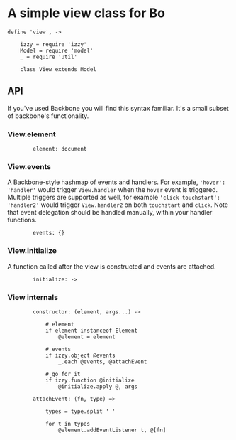 # A simple view class for Bo

	define 'view', ->

		izzy = require 'izzy'
		Model = require 'model'
		_ = require 'util'

		class View extends Model

## API

If you've used Backbone you will find this syntax familiar. It's a small subset of backbone's functionality.

### View.element

			element: document

### View.events

A Backbone-style hashmap of events and handlers. For example, `'hover': 'handler'` would trigger `View.handler` when the `hover` event is triggered. Multiple triggers are supported as well, for example `'click touchstart': 'handler2'` would trigger `View.handler2` on both `touchstart` and `click`. Note that event delegation should be handled manually, within your handler functions.

			events: {}

### View.initialize

A function called after the view is constructed and events are attached.

			initialize: ->

### View internals

			constructor: (element, args...) ->

				# element
				if element instanceof Element
					@element = element

				# events
				if izzy.object @events
					_.each @events, @attachEvent

				# go for it
				if izzy.function @initialize
					@initialize.apply @, args

			attachEvent: (fn, type) =>

				types = type.split ' '

				for t in types
					@element.addEventListener t, @[fn]
